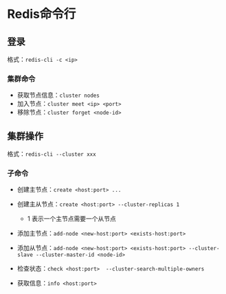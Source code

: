 



# Redis命令行



## 登录
格式：`redis-cli -c <ip>`

### 集群命令
* 获取节点信息：`cluster nodes`
* 加入节点：`cluster meet <ip> <port>`
* 移除节点：`cluster forget <node-id>`


## 集群操作
格式：`redis-cli --cluster xxx`

### 子命令
* 创建主节点：`create <host:port> ...`
* 创建主从节点：`create <host:port> --cluster-replicas 1`
    * 1 表示一个主节点需要一个从节点
* 添加主节点：`add-node <new-host:port> <exists-host:port>`
* 添加从节点：`add-node <new-host:port> <exists-host:port> --cluster-slave --cluster-master-id <node-id>`

* 检查状态：`check <host:port>  --cluster-search-multiple-owners`
* 获取信息：`info <host:port>`